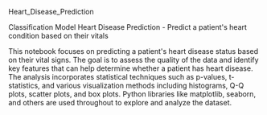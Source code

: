 Heart_Disease_Prediction

Classification Model Heart Disease Prediction - Predict a patient's heart condition based on their vitals

This notebook focuses on predicting a patient's heart disease status based on their vital signs. The goal is to assess the quality of the data and identify key features that can help determine whether a patient has heart disease. The analysis incorporates statistical techniques such as p-values, t-statistics, and various visualization methods including histograms, Q-Q plots, scatter plots, and box plots. Python libraries like matplotlib, seaborn, and others are used throughout to explore and analyze the dataset.
